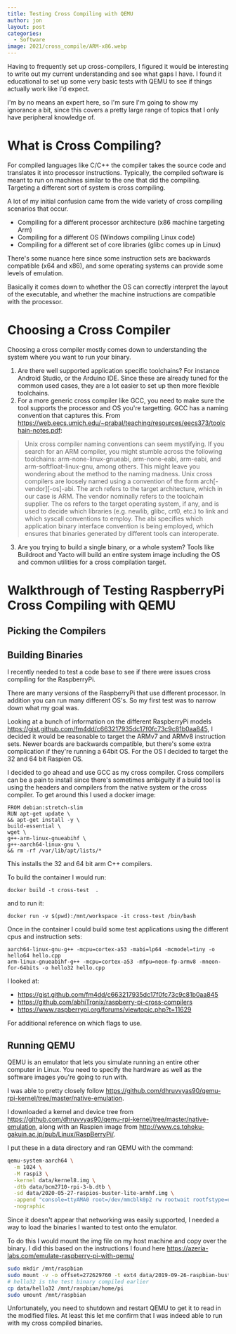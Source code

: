 ```yaml
---
title: Testing Cross Compiling with QEMU
author: jon
layout: post
categories:
  - Software
image: 2021/cross_compile/ARM-x86.webp
---
```


Having to frequently set up cross-compilers, I figured it would be interesting to write out my current understanding and see what gaps I have. I found it educational to set up some very basic tests with QEMU to see if things actually work like I'd expect.

I'm by no means an expert here, so I'm sure I'm going to show my ignorance a bit, since this covers a pretty large range of topics that I only have peripheral knowledge of.

# What is Cross Compiling?

For compiled languages like C/C++ the compiler takes the source code and translates it into processor instructions. Typically, the compiled software is meant to run on machines similar to the one that did the compiling. Targeting a different sort of system is cross compiling.

A lot of my initial confusion came from the wide variety of cross compiling scenarios that occur.

 * Compiling for a different processor architecture (x86 machine targeting Arm)
 * Compiling for a different OS (Windows compiling Linux code)
 * Compiling for a different set of core libraries (glibc comes up in Linux)

There's some nuance here since some instruction sets are backwards compatible (x64 and x86), and some operating systems can provide some levels of emulation.

Basically it comes down to whether the OS can correctly interpret the layout of the executable, and whether the machine instructions are compatible with the processor.

# Choosing a Cross Compiler

Choosing a cross compiler mostly comes down to understanding the system where you want to run your binary.

1. Are there well supported application specific toolchains? For instance Android Studio, or the Arduino IDE. Since these are already tuned for the common used cases, they are a lot easier to set up then more flexible toolchains.
2. For a more generic cross compiler like GCC, you need to make sure the tool supports the processor and OS you're targetting. GCC has a naming convention that captures this. From <https://web.eecs.umich.edu/~prabal/teaching/resources/eecs373/toolchain-notes.pdf>:
> Unix cross compiler naming conventions can seem mystifying. If you search for an ARM compiler, you
> might stumble across the following toolchains: arm-none-linux-gnueabi, arm-none-eabi, arm-eabi, and
> arm-softfloat-linux-gnu, among others. This might leave you wondering about the method to the naming
> madness. Unix cross compilers are loosely named using a convention of the form arch[-vendor][-os]-abi.
> The arch refers to the target architecture, which in our case is ARM. The vendor nominally refers to the
> toolchain supplier. The os refers to the target operating system, if any, and is used to decide which libraries
> (e.g. newlib, glibc, crt0, etc.) to link and which syscall conventions to employ. The abi specifies which
> application binary interface convention is being employed, which ensures that binaries generated by different
> tools can interoperate.
3. Are you trying to build a single binary, or a whole system? Tools like Buildroot and Yacto will build an entire system image including the OS and common utilities for a cross compilation target.

# Walkthrough of Testing RaspberryPi Cross Compiling with QEMU

## Picking the Compilers

## Building Binaries

I recently needed to test a code base to see if there were issues cross compiling for the RaspberryPi.

There are many versions of the RaspberryPi that use different processor. In addition you can run many different OS's. So my first test was to narrow down what my goal was.

Looking at a bunch of information on the different RaspberryPi models <https://gist.github.com/fm4dd/c663217935dc17f0fc73c9c81b0aa845>, I decided it would be reasonable to target the ARMv7 and ARMv8 instruction sets. Newer boards are backwards compatible, but there's some extra complication if they're running a 64bit OS. For the OS I decided to target the 32 and 64 bit Raspien OS.

I decided to go ahead and use GCC as my cross compiler. Cross compilers can be a pain to install since there's sometimes ambiguity if a build tool is using the headers and compilers from the native system or the cross compiler. To get around this I used a docker image:

```
FROM debian:stretch-slim
RUN apt-get update \
&& apt-get install -y \
build-essential \
wget \
g++-arm-linux-gnueabihf \
g++-aarch64-linux-gnu \
&& rm -rf /var/lib/apt/lists/*
```

This installs the 32 and 64 bit arm C++ compilers.

To build the container I would run:

`docker build -t cross-test  .`

and to run it:

`docker run -v $(pwd):/mnt/workspace -it cross-test /bin/bash`

Once in the container I could build some test applications using the different cpus and instruction sets:

```
aarch64-linux-gnu-g++ -mcpu=cortex-a53 -mabi=lp64 -mcmodel=tiny -o hello64 hello.cpp 
arm-linux-gnueabihf-g++ -mcpu=cortex-a53 -mfpu=neon-fp-armv8 -mneon-for-64bits -o hello32 hello.cpp 
```

I looked at:
 * <https://gist.github.com/fm4dd/c663217935dc17f0fc73c9c81b0aa845>
 * <https://github.com/abhiTronix/raspberry-pi-cross-compilers>
 * <https://www.raspberrypi.org/forums/viewtopic.php?t=11629>

For additional reference on which flags to use.

## Running QEMU

QEMU is an emulator that lets you simulate running an entire other computer in Linux. You need to specify the hardware as well as the software images you're going to run with.

I was able to pretty closely follow <https://github.com/dhruvvyas90/qemu-rpi-kernel/tree/master/native-emulation>.

I downloaded a kernel and device tree from <https://github.com/dhruvvyas90/qemu-rpi-kernel/tree/master/native-emulation>, along with an Raspien image from <http://www.cs.tohoku-gakuin.ac.jp/pub/Linux/RaspBerryPi/>.

I put these in a data directory and ran QEMU with the command:

```bash
qemu-system-aarch64 \
  -m 1024 \
  -M raspi3 \
  -kernel data/kernel8.img \
  -dtb data/bcm2710-rpi-3-b.dtb \
  -sd data/2020-05-27-raspios-buster-lite-armhf.img \
  -append "console=ttyAMA0 root=/dev/mmcblk0p2 rw rootwait rootfstype=ext4" \
  -nographic
```

Since it doesn't appear that networking was easily supported, I needed a way to load the binaries I wanted to test onto the emulator.

To do this I would mount the img file on my host machine and copy over the binary. I did this based on the instructions I found here <https://azeria-labs.com/emulate-raspberry-pi-with-qemu/>

```bash
sudo mkdir /mnt/raspbian
sudo mount -v -o offset=272629760 -t ext4 data/2019-09-26-raspbian-buster-lite.img /mnt/raspbian
# hello32 is the test binary compiled earlier
cp data/hello32 /mnt/raspbian/home/pi
sudo umount /mnt/raspbian
```

Unfortunately, you need to shutdown and restart QEMU to get it to read in the modified files. At least this let me confirm that I was indeed able to run with my cross compiled binaries.
